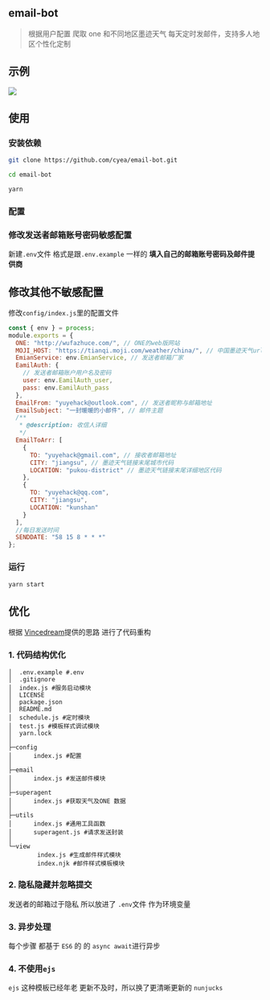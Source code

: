 ## email-bot

> 根据用户配置 爬取 one 和不同地区墨迹天气 每天定时发邮件，支持多人地区个性化定制

## 示例

![](https://i.loli.net/2019/04/09/5cac0c1ca75f1.png)

## 使用

### 安装依赖

```bash
git clone https://github.com/cyea/email-bot.git

cd email-bot

yarn

```

### 配置

### 修改发送者邮箱账号密码敏感配置

新建`.env`文件 格式是跟`.env.example` 一样的 **填入自己的邮箱账号密码及邮件提供商**

## 修改其他不敏感配置

修改`config/index.js`里的配置文件

```js
const { env } = process;
module.exports = {
  ONE: "http://wufazhuce.com/", // ONE的web版网站
  MOJI_HOST: "https://tianqi.moji.com/weather/china/", // 中国墨迹天气url,
  EmianService: env.EmianService, // 发送者邮箱厂家
  EamilAuth: {
    // 发送者邮箱账户用户名及密码
    user: env.EamilAuth_user,
    pass: env.EamilAuth_pass
  },
  EmailFrom: "yuyehack@outlook.com", // 发送者昵称与邮箱地址
  EmailSubject: "一封暖暖的小邮件", // 邮件主题
  /**
   * @description: 收信人详细
   */
  EmailToArr: [
    {
      TO: "yuyehack@gmail.com", // 接收者邮箱地址
      CITY: "jiangsu", // 墨迹天气链接末尾城市代码
      LOCATION: "pukou-district" // 墨迹天气链接末尾详细地区代码
    },
    {
      TO: "yuyehack@qq.com",
      CITY: "jiangsu",
      LOCATION: "kunshan"
    }
  ],
  //每日发送时间
  SENDDATE: "58 15 8 * * *"
};
```

### 运行

```bash
yarn start
```

## 优化

根据 [Vincedream](https://github.com/Vincedream/NodeMail)提供的思路 进行了代码重构

### 1. 代码结构优化

```
│  .env.example #.env
│  .gitignore
│  index.js #服务启动模块
│  LICENSE
│  package.json
│  README.md
│  schedule.js #定时模块
│  test.js #模板样式调试模块
│  yarn.lock
│
├─config
│      index.js #配置
│
├─email
│      index.js #发送邮件模块
│
├─superagent
│      index.js #获取天气及ONE 数据
│
├─utils
│      index.js #通用工具函数
│      superagent.js #请求发送封装
│
└─view
        index.js #生成邮件样式模块
        index.njk #邮件样式模板模块
```

### 2. 隐私隐藏并忽略提交

发送者的邮箱过于隐私 所以放进了 `.env`文件 作为环境变量

### 3. 异步处理

每个步骤 都基于 `ES6` 的 的 `async await`进行异步

### 4. 不使用`ejs`

`ejs` 这种模板已经年老 更新不及时，所以换了更清晰更新的 `nunjucks`
